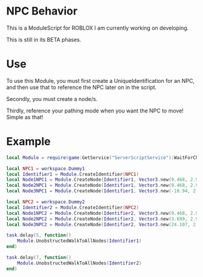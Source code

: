 # NPC Behavior
This is a ModuleScript for ROBLOX I am currently working on developing.

This is still in its BETA phases.

# Use
To use this Module, you must first create a UniqueIdentification for an NPC, and then use that to reference the NPC later on in the script.

Secondly, you must create a node/s.

Thirdly, reference your pathing mode when you want the NPC to move! Simple as that!

# Example
```lua
local Module = require(game:GetService("ServerScriptService"):WaitForChild("NPCBehavior", 5))

local NPC1 = workspace.Dummy1
local Identifier1 = Module.CreateIdentifier(NPC1)
local Node1NPC1 = Module.CreateNode(Identifier1, Vector3.new(9.468, 2.929, -1.774))
local Node2NPC1 = Module.CreateNode(Identifier1, Vector3.new(9.468, 2.929, -35.834))
local Node3NPC1 = Module.CreateNode(Identifier1, Vector3.new(-10.94, 2.929, -35.834))

local NPC2 = workspace.Dummy2
local Identifier2 = Module.CreateIdentifier(NPC2)
local Node1NPC2 = Module.CreateNode(Identifier2, Vector3.new(9.468, 2.929, -1.774))
local Node2NPC2 = Module.CreateNode(Identifier2, Vector3.new(3.699, 2.929, -44.206))
local Node3NPC2 = Module.CreateNode(Identifier2, Vector3.new(24.107, 2.929, -44.206))

task.delay(5, function()
	Module.UnobstructedWalkToAllNodes(Identifier1)
end)

task.delay(7, function()
	Module.UnobstructedWalkToAllNodes(Identifier2)
end)
```

